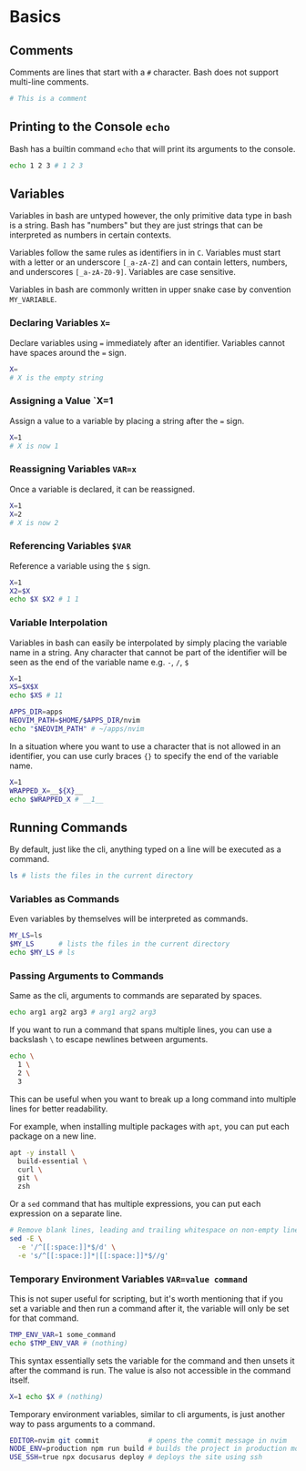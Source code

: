 # Basics

## Comments

Comments are lines that start with a `#` character. Bash does not support multi-line comments.

```bash
# This is a comment
```

## Printing to the Console `echo`

Bash has a builtin command `echo` that will print its arguments to the console.

```bash
echo 1 2 3 # 1 2 3
```

## Variables

Variables in bash are untyped however, the only primitive data type in bash is a string. Bash has "numbers" but they are just strings that can be interpreted as numbers in certain contexts.

Variables follow the same rules as identifiers in in `C`. Variables must start with a letter or an underscore `[_a-zA-Z]` and can contain letters, numbers, and underscores `[_a-zA-Z0-9]`. Variables are case sensitive.

Variables in bash are commonly written in upper snake case by convention `MY_VARIABLE`.

### Declaring Variables `X=`

Declare variables using `=` immediately after an identifier. Variables cannot have spaces around the `=` sign.

```bash
X=
# X is the empty string
```

### Assigning a Value `X=1

Assign a value to a variable by placing a string after the `=` sign.

```bash
X=1
# X is now 1
```

### Reassigning Variables `VAR=x`

Once a variable is declared, it can be reassigned.

```bash
X=1
X=2
# X is now 2
```

### Referencing Variables `$VAR`

Reference a variable using the `$` sign.

```bash
X=1
X2=$X
echo $X $X2 # 1 1
```

<!-- ### Unsetting Variables `unset VAR` -->

### Variable Interpolation

Variables in bash can easily be interpolated by simply placing the variable name in a string. Any character that cannot be part of the identifier will be seen as the end of the variable name e.g. `-`, `/`, `$`

```bash
X=1
XS=$X$X
echo $XS # 11
```

```bash
APPS_DIR=apps
NEOVIM_PATH=$HOME/$APPS_DIR/nvim
echo "$NEOVIM_PATH" # ~/apps/nvim
```

In a situation where you want to use a character that is not allowed in an identifier, you can use curly braces `{}` to specify the end of the variable name.

```bash
X=1
WRAPPED_X=__${X}__
echo $WRAPPED_X # __1__
```

<!-- ### The `declare` keyword -->

<!-- ### Readonly Variables -->

## Running Commands

By default, just like the cli, anything typed on a line will be executed as a command.

```bash
ls # lists the files in the current directory
```

### Variables as Commands

Even variables by themselves will be interpreted as commands.

```bash
MY_LS=ls
$MY_LS      # lists the files in the current directory
echo $MY_LS # ls
```

### Passing Arguments to Commands

Same as the cli, arguments to commands are separated by spaces.

```bash
echo arg1 arg2 arg3 # arg1 arg2 arg3
```

If you want to run a command that spans multiple lines, you can use a backslash `\` to escape newlines between arguments.

```bash
echo \
  1 \
  2 \
  3
```

This can be useful when you want to break up a long command into multiple lines for better readability.

For example, when installing multiple packages with `apt`, you can put each package on a new line.

```bash
apt -y install \
  build-essential \
  curl \
  git \
  zsh
```

Or a `sed` command that has multiple expressions, you can put each expression on a separate line.

```bash
# Remove blank lines, leading and trailing whitespace on non-empty lines
sed -E \
  -e '/^[[:space:]]*$/d' \
  -e 's/^[[:space:]]*|[[:space:]]*$//g'
```

### Temporary Environment Variables `VAR=value command`

This is not super useful for scripting, but it's worth mentioning that if you set a variable and then run a command after it, the variable will only be set for that command.

```bash
TMP_ENV_VAR=1 some_command
echo $TMP_ENV_VAR # (nothing)
```

This syntax essentially sets the variable for the command and then unsets it after the command is run. The value is also not accessible in the command itself.

```bash
X=1 echo $X # (nothing)
```

Temporary environment variables, similar to cli arguments, is just another way to pass arguments to a command.

```bash
EDITOR=nvim git commit            # opens the commit message in nvim
NODE_ENV=production npm run build # builds the project in production mode
USE_SSH=true npx docusarus deploy # deploys the site using ssh
```
